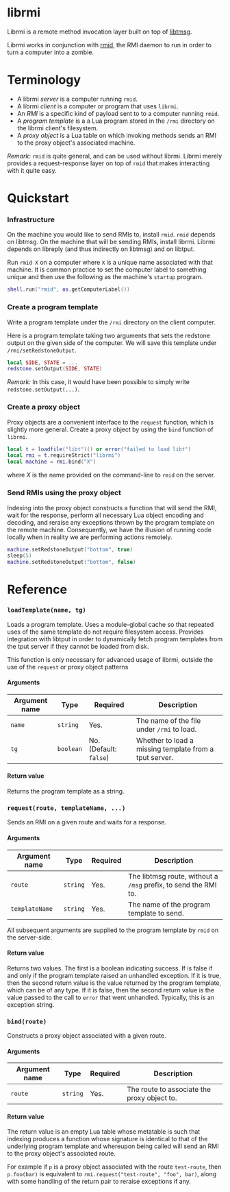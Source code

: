 librmi
======

Librmi is a remote method invocation layer built on top of
[libtmsg](https://github.com/tsani/libt/blob/master/doc/libtmsg.markdown).

Librmi works in conjunction with
[rmid](https://github.com/tsani/libt/blob/master/rmid), the RMI daemon to run
in order to turn a computer into a zombie.

Terminology
===========

  * A librmi _server_ is a computer running `rmid`.
  * A librmi _client_ is a computer or program that uses `librmi`.
  * An _RMI_ is a specific kind of payload sent to to a computer running
    `rmid`.
  * A _program template_ is a a Lua program stored in the `/rmi` directory on
    the librmi client's filesystem.
  * A _proxy object_ is a Lua table on which invoking methods sends an RMI to
    the proxy object's associated machine.

_Remark:_ `rmid` is quite general, and can be used without librmi. Librmi
merely provides a request-response layer on top of `rmid` that makes
interacting with it quite easy.

Quickstart
==========

### Infrastructure

On the machine you would like to send RMIs to, install `rmid`. `rmid` depends
on libtmsg. On the machine that will be sending RMIs, install librmi. Librmi
depends on libreply (and thus indirectly on libtmsg) and on libtput.

Run `rmid X` on a computer where `X` is a unique name associated with that
machine. It is common practice to set the computer label to something unique
and then use the following as the machine's `startup` program.

```lua
shell.run("rmid", os.getComputerLabel())
```

### Create a program template

Write a program template under the `/rmi` directory on the client computer.

Here is a program template taking two arguments that sets the redstone output
on the given side of the computer. We will save this template under
`/rmi/setRedstoneOutput`.

```lua
local SIDE, STATE = ...
redstone.setOutput(SIDE, STATE)
```

_Remark:_ In this case, it would have been possible to simply write
`redstone.setOutput(...)`.

### Create a proxy object

Proxy objects are a convenient interface to the `request` function, which is
slightly more general. Create a proxy object by using the `bind` function of
`librmi`.

```lua
local t = loadfile("libt")() or error("failed to load libt")
local rmi = t.requireStrict("librmi")
local machine = rmi.bind("X")
```
where _X_ is the name provided on the command-line to `rmid` on the server.

### Send RMIs using the proxy object

Indexing into the proxy object constructs a function that will send the RMI,
wait for the response, perform all necessary Lua object encoding and decoding,
and reraise any exceptions thrown by the program template on the remote
machine. Consequently, we have the illusion of running code locally when in
reality we are performing actions remotely.

```lua
machine.setRedstoneOutput("bottom", true)
sleep(5)
machine.setRedstoneOutput("bottom", false)
```

Reference
=========

### `loadTemplate(name, tg)`

Loads a program template. Uses a module-global cache so that repeated uses of
the same template do not require filesystem access. Provides integration with
libtput in order to dynamically fetch program templates from the tput server if
they cannot be loaded from disk.

This function is only necessary for advanced usage of librmi, outside the use
of the `request` or proxy object patterns

#### Arguments

| Argument name | Type | Required | Description |
| ------------- | ---- | -------- | ----------- |
| `name`        | `string` | Yes. | The name of the file under `/rmi` to load. |
| `tg`          | `boolean` | No. (Default: `false`) | Whether to load a missing template from a tput server. |

#### Return value

Returns the program template as a string.

### `request(route, templateName, ...)`

Sends an RMI on a given route and waits for a response.

#### Arguments

| Argument name | Type | Required | Description |
| ------------- | ---- | -------- | ----------- |
| `route`       | `string` | Yes. | The libtmsg route, without a `/msg` prefix, to send the RMI to. |
| `templateName` | `string` | Yes. | The name of the program template to send. |

All subsequent arguments are supplied to the program template by `rmid` on the
server-side.

#### Return value

Returns two values. The first is a boolean indicating success. If is false if
and only if the program template raised an unhandled exception. If it is true,
then the second return value is the value returned by the program template,
which can be of any type. If it is false, then the second return value is the
value passed to the call to `error` that went unhandled. Typically, this is an
exception string.

### `bind(route)`

Constructs a proxy object associated with a given route.

#### Arguments

| Argument name | Type | Required | Description |
| ------------- | ---- | -------- | ----------- |
| `route`       | `string` | Yes. | The route to associate the proxy object to. |

#### Return value

The return value is an empty Lua table whose metatable is such that indexing
produces a function whose signature is identical to that of the underlying
program template and whereupon being called will send an RMI to the proxy
object's associated route.

For example if `p` is a proxy object associated with the route `test-route`,
then `p.foo(bar)` is equivalent to `rmi.request("test-route", "foo", bar)`,
along with some handling of the return pair to reraise exceptions if any.

